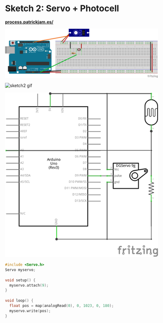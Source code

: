 # Sketch 2: Servo + Photocell

**[process.patrickjam.es/](https://process.patrickjam.es/2020/10/08/weeks-5-6-motors-servos-and-transistors/)**

![sketch2 breadboard](../documentationAssets/sketch2_bb.png)

![sketch2 gif](../documentationAssets/sketch2.gif)

![sketch2 schematic](../documentationAssets/sketch2_schem.png)

```c++
#include <Servo.h>
Servo myservo;

void setup() {
  myservo.attach(9);
}

void loop() {
  float pos = map(analogRead(0), 0, 1023, 0, 180);
  myservo.write(pos);
}
```